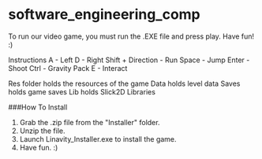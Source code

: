 # software_engineering_comp

To run our video game, you must run the .EXE file and press play. Have fun! :)

Instructions
A - Left
D - Right
Shift + Direction - Run
Space - Jump
Enter - Shoot
Ctrl - Gravity Pack
E - Interact

Res folder holds the resources of the game
Data holds level data
Saves holds game saves
Lib holds Slick2D Libraries

###How To Install
1. Grab the .zip file from the "Installer" folder.
2. Unzip the file.
3. Launch Linavity_Installer.exe to install the game.
4. Have fun. :)
